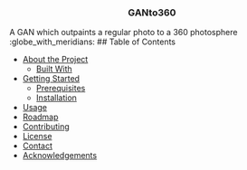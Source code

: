 <h3 align="center">GANto360</h3>
A GAN which outpaints a regular photo to a 360 photosphere <br>
:globe_with_meridians:
## Table of Contents

* [About the Project](#about-the-project) 
  * [Built With](#built-with)
* [Getting Started](#getting-started)
  * [Prerequisites](#prerequisites)
  * [Installation](#installation)
* [Usage](#usage)
* [Roadmap](#roadmap)
* [Contributing](#contributing)
* [License](#license)
* [Contact](#contact)
* [Acknowledgements](#acknowledgements)
